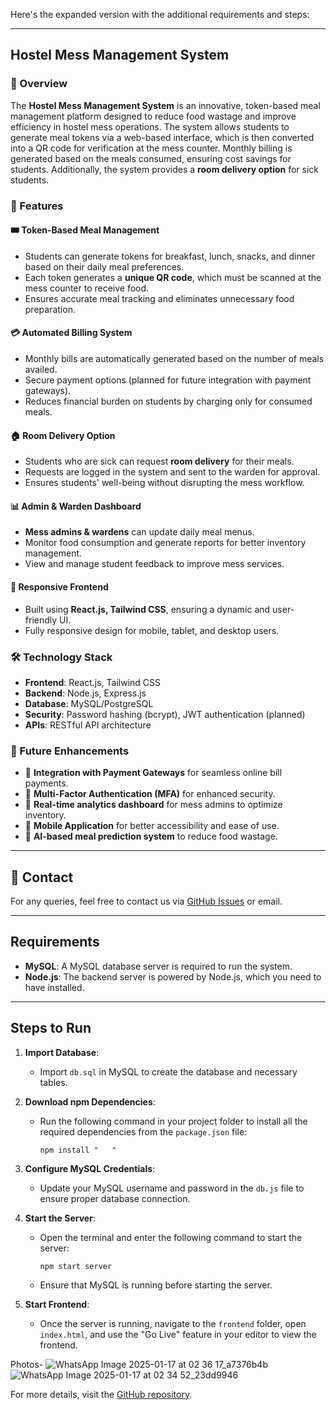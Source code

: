 Here's the expanded version with the additional requirements and steps:

---

## Hostel Mess Management System

### 📌 Overview
The **Hostel Mess Management System** is an innovative, token-based meal management platform designed to reduce food wastage and improve efficiency in hostel mess operations. The system allows students to generate meal tokens via a web-based interface, which is then converted into a QR code for verification at the mess counter. Monthly billing is generated based on the meals consumed, ensuring cost savings for students. Additionally, the system provides a **room delivery option** for sick students.

### 🚀 Features

#### 🎟️ Token-Based Meal Management
- Students can generate tokens for breakfast, lunch, snacks, and dinner based on their daily meal preferences.
- Each token generates a **unique QR code**, which must be scanned at the mess counter to receive food.
- Ensures accurate meal tracking and eliminates unnecessary food preparation.

#### 💳 Automated Billing System
- Monthly bills are automatically generated based on the number of meals availed.
- Secure payment options (planned for future integration with payment gateways).
- Reduces financial burden on students by charging only for consumed meals.

#### 🏠 Room Delivery Option
- Students who are sick can request **room delivery** for their meals.
- Requests are logged in the system and sent to the warden for approval.
- Ensures students' well-being without disrupting the mess workflow.

#### 📊 Admin & Warden Dashboard
- **Mess admins & wardens** can update daily meal menus.
- Monitor food consumption and generate reports for better inventory management.
- View and manage student feedback to improve mess services.

#### 📱 Responsive Frontend
- Built using **React.js, Tailwind CSS**, ensuring a dynamic and user-friendly UI.
- Fully responsive design for mobile, tablet, and desktop users.


### 🛠️ Technology Stack
- **Frontend**: React.js, Tailwind CSS
- **Backend**: Node.js, Express.js
- **Database**: MySQL/PostgreSQL
- **Security**: Password hashing (bcrypt), JWT authentication (planned)
- **APIs**: RESTful API architecture



### 🔮 Future Enhancements
- 📌 **Integration with Payment Gateways** for seamless online bill payments.
- 📌 **Multi-Factor Authentication (MFA)** for enhanced security.
- 📌 **Real-time analytics dashboard** for mess admins to optimize inventory.
- 📌 **Mobile Application** for better accessibility and ease of use.
- 📌 **AI-based meal prediction system** to reduce food wastage.

---



## 📩 Contact
For any queries, feel free to contact us via [GitHub Issues](https://github.com/Sanganna01/Hostel-Mess-Management-System/issues) or email.

---




## Requirements
- **MySQL**: A MySQL database server is required to run the system.
- **Node.js**: The backend server is powered by Node.js, which you need to have installed.

---

## Steps to Run

1. **Import Database**:
   - Import `db.sql` in MySQL to create the database and necessary tables.

2. **Download npm Dependencies**:
   - Run the following command in your project folder to install all the required dependencies from the `package.json` file:
     ```
     npm install "   "
     ```

3. **Configure MySQL Credentials**:
   - Update your MySQL username and password in the `db.js` file to ensure proper database connection.

4. **Start the Server**:
   - Open the terminal and enter the following command to start the server:
     ```
     npm start server
     ```
   - Ensure that MySQL is running before starting the server.

5. **Start Frontend**:
   - Once the server is running, navigate to the `frontend` folder, open `index.html`, and use the "Go Live" feature in your editor to view the frontend.

 
 Photos-
![WhatsApp Image 2025-01-17 at 02 36 17_a7376b4b](https://github.com/user-attachments/assets/f32603b3-a6a5-4b2d-835a-d6fa20dd5327)
![WhatsApp Image 2025-01-17 at 02 34 52_23dd9946](https://github.com/user-attachments/assets/c00e36dc-4929-4587-aff6-491a41da2d35)



For more details, visit the [GitHub repository](https://github.com/Sanganna01/Hostel-Mess-Management-System).
